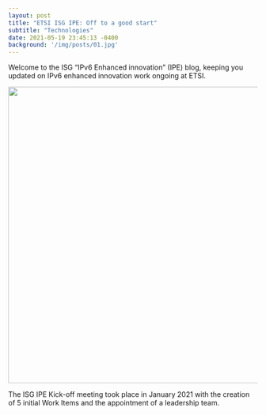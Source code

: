 ```yaml
---
layout: post
title: "ETSI ISG IPE: Off to a good start"
subtitle: "Technologies"
date: 2021-05-19 23:45:13 -0400
background: '/img/posts/01.jpg'
---
```


Welcome to the ISG “IPv6 Enhanced innovation” (IPE) blog, keeping you updated on IPv6 enhanced innovation work ongoing at ETSI.

<p align="center">
  <img style="width:600px;max-width:100%" src="/ipe/img/posts/IPE_blog_19052021.png">
</p>

The ISG IPE Kick-off meeting took place in January 2021 with the creation of 5 initial Work Items and the appointment of a leadership team.